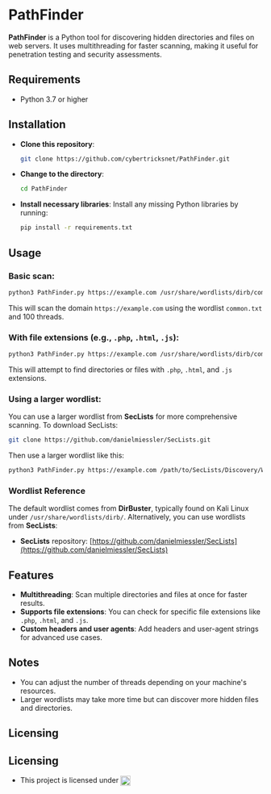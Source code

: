 
# PathFinder

**PathFinder** is a Python tool for discovering hidden directories and files on web servers. It uses multithreading for faster scanning, making it useful for penetration testing and security assessments.

## Requirements
- Python 3.7 or higher

## Installation

- **Clone this repository**:
   ```bash
   git clone https://github.com/cybertricksnet/PathFinder.git
   ```

- **Change to the directory**:
   ```bash
   cd PathFinder
   ```

- **Install necessary libraries**:
   Install any missing Python libraries by running:
   ```bash
   pip install -r requirements.txt
   ```

## Usage

### **Basic scan**:
```bash
python3 PathFinder.py https://example.com /usr/share/wordlists/dirb/common.txt --threads 100
```
This will scan the domain `https://example.com` using the wordlist `common.txt` and 100 threads.

### **With file extensions** (e.g., `.php`, `.html`, `.js`):
```bash
python3 PathFinder.py https://example.com /usr/share/wordlists/dirb/common.txt -e php html js --threads 100
```
This will attempt to find directories or files with `.php`, `.html`, and `.js` extensions.

### **Using a larger wordlist**:
You can use a larger wordlist from **SecLists** for more comprehensive scanning. To download SecLists:
   ```bash
   git clone https://github.com/danielmiessler/SecLists.git
   ```

Then use a larger wordlist like this:
   ```bash
   python3 PathFinder.py https://example.com /path/to/SecLists/Discovery/Web-Content/big.txt --threads 100
   ```

### Wordlist Reference

The default wordlist comes from **DirBuster**, typically found on Kali Linux under `/usr/share/wordlists/dirb/`. Alternatively, you can use wordlists from **SecLists**:

- **SecLists** repository: [https://github.com/danielmiessler/SecLists](https://github.com/danielmiessler/SecLists)

## Features

- **Multithreading**: Scan multiple directories and files at once for faster results.
- **Supports file extensions**: You can check for specific file extensions like `.php`, `.html`, and `.js`.
- **Custom headers and user agents**: Add headers and user-agent strings for advanced use cases.

## Notes

- You can adjust the number of threads depending on your machine's resources.
- Larger wordlists may take more time but can discover more hidden files and directories.

## Licensing

## Licensing

- This project is licensed under <a href="https://opensource.org/licenses/MIT"><img src="https://img.shields.io/badge/license-MIT_License-blue" alt="MIT License" style="vertical-align: middle; height: 20px;"></a>


